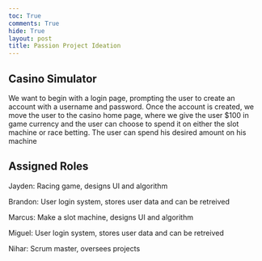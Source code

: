 ```yaml
---
toc: True
comments: True
hide: True
layout: post
title: Passion Project Ideation
---
```


## Casino Simulator

We want to begin with a login page, prompting the user to create an account with a username and password. Once the account is created, we move the user to the casino home page, where we give the user $100 in game currency and the user can choose to spend it on either the slot machine or race betting. The user can spend his desired amount on his machine

## Assigned Roles

Jayden: Racing game, designs UI and algorithm

Brandon: User login system, stores user data and can be retreived  

Marcus: Make a slot machine, designs UI and algorithm

Miguel: User login system, stores user data and can be retreived

Nihar: Scrum master, oversees projects